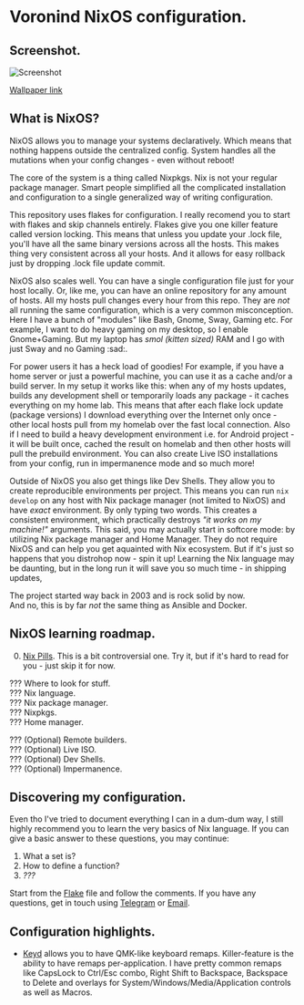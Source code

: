 # Voronind NixOS configuration.

## Screenshot.

![Screenshot](https://i.imgur.com/aGmmVJa.png)

[Wallpaper link](https://git.voronind.com/voronind/nixos/src/commit/97559710c57f81e42a32b11139d6d4c3dff20ab3/part/Wallpaper.nix#L2)

## What is NixOS?

NixOS allows you to manage your systems declaratively. Which means that nothing happens outside the centralized config. System handles all the mutations when your config changes - even without reboot!

The core of the system is a thing called Nixpkgs. Nix is not your regular package manager. Smart people simplified all the complicated installation and configuration to a single generalized way of writing configuration.

This repository uses flakes for configuration. I really recomend you to start with flakes and skip channels entirely. Flakes give you one killer feature called version locking. This means that unless you update your .lock file, you'll have all the same binary versions across all the hosts. This makes thing very consistent across all your hosts. And it allows for easy rollback just by dropping .lock file update commit.

NixOS also scales well. You can have a single configuration file just for your host locally. Or, like me, you can have an online repository for any amount of hosts. All my hosts pull changes every hour from this repo. They are *not* all running the same configuration, which is a very common misconception. Here I have a bunch of "modules" like Bash, Gnome, Sway, Gaming etc. For example, I want to do heavy gaming on my desktop, so I enable Gnome+Gaming. But my laptop has *smol (kitten sized)* RAM and I go with just Sway and no Gaming :sad:.

For power users it has a heck load of goodies! For example, if you have a home server or just a powerful machine, you can use it as a cache and/or a build server. In my setup it works like this: when any of my hosts updates, builds any development shell or temporarily loads any package - it caches everything on my home lab. This means that after each flake lock update (package versions) I download everything over the Internet only once - other local hosts pull from my homelab over the fast local connection. Also if I need to build a heavy development environment i.e. for Android project - it will be built once, cached the result on homelab and then other hosts will pull the prebuild environment. You can also create Live ISO installations from your config, run in impermanence mode and so much more!

Outside of NixOS you also get things like Dev Shells. They allow you to create reproducible environments per project. This means you can run `nix develop` on any host with Nix package manager (not limited to NixOS) and have *exact* environment. By only typing two words. This creates a consistent environment, which practically destroys *"it works on my machine!"* arguments. This said, you may actually start in softcore mode: by utilizing Nix package manager and Home Manager. They do not require NixOS and can help you get aquainted with Nix ecosystem. But if it's just so happens that you distrohop now - spin it up! Learning the Nix language may be daunting, but in the long run it will save you so much time - in shipping updates, 

The project started way back in 2003 and is rock solid by now.  
And no, this is by far *not* the same thing as Ansible and Docker.

## NixOS learning roadmap.

0. [Nix Pills](https://nixos.org/guides/nix-pills/). This is a bit controversial one. Try it, but if it's hard to read for you - just skip it for now.

??? Where to look for stuff.  
??? Nix language.  
??? Nix package manager.  
??? Nixpkgs.  
??? Home manager.  

??? (Optional) Remote builders.  
??? (Optional) Live ISO.  
??? (Optional) Dev Shells.  
??? (Optional) Impermanence.  

## Discovering my configuration.

Even tho I've tried to document everything I can in a dum-dum way, I still highly recommend you to learn the very basics of Nix language. If you can give a basic answer to these questions, you may continue:

1. What a set is?
2. How to define a function?
3. *???*

Start from the [Flake](flake.nix) file and follow the comments. If you have any questions, get in touch using [Telegram](https://t.me/voronind_com) or [Email](mailto:hi@voronind.com).

## Configuration highlights.

* [Keyd](module/common/Keyd.nix) allows you to have QMK-like keyboard remaps. Killer-feature is the ability to have remaps per-application. I have pretty common remaps like CapsLock to Ctrl/Esc combo, Right Shift to Backspace, Backspace to Delete and overlays for System/Windows/Media/Application controls as well as Macros.
